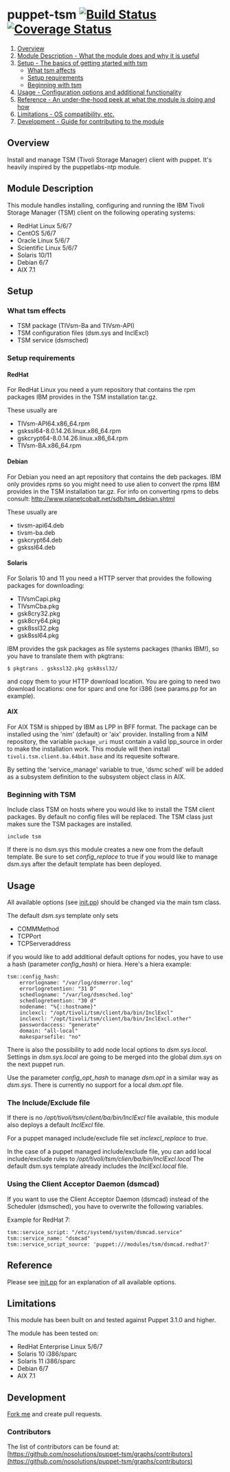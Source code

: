 # puppet-tsm [![Build Status](https://travis-ci.org/nosolutions/puppet-tsm.svg?branch=master)](https://travis-ci.org/nosolutions/puppet-tsm) [![Coverage Status](https://coveralls.io/repos/nosolutions/puppet-tsm/badge.png)](https://coveralls.io/r/nosolutions/puppet-tsm)

1. [Overview](#overview)
2. [Module Description - What the module does and why it is useful](#module-description)
3. [Setup - The basics of getting started with tsm](#setup)
    * [What tsm affects](#what-tsm-affects)
    * [Setup requirements](#setup-requirements)
    * [Beginning with tsm](#beginning-with-tsm)
4. [Usage - Configuration options and additional functionality](#usage)
5. [Reference - An under-the-hood peek at what the module is doing and how](#reference)
5. [Limitations - OS compatibility, etc.](#limitations)
6. [Development - Guide for contributing to the module](#development)

## Overview

Install and manage TSM (Tivoli Storage Manager) client with puppet. It's
heavily inspired by the puppetlabs-ntp module.

## Module Description

This module handles installing, configuring and running the IBM Tivoli
Storage Manager (TSM) client on the following operating systems:

* RedHat Linux 5/6/7
* CentOS 5/6/7
* Oracle Linux 5/6/7
* Scientific Linux 5/6/7
* Solaris 10/11
* Debian 6/7
* AIX 7.1

## Setup

### What tsm effects

* TSM package (TIVsm-Ba and TIVsm-API)
* TSM configuration files (dsm.sys and InclExcl)
* TSM service (dsmsched)

### Setup requirements

#### RedHat

For RedHat Linux you need a yum repository that contains the rpm
packages IBM provides in the TSM installation tar.gz.

These usually are

* TIVsm-API64.x86_64.rpm
* gskssl64-8.0.14.26.linux.x86_64.rpm
* gskcrypt64-8.0.14.26.linux.x86_64.rpm
* TIVsm-BA.x86_64.rpm

#### Debian

For Debian you need an apt repository that contains the deb packages.
IBM only provides rpms so you might need to use alien to convert the
rpms IBM provides in the TSM installation tar.gz.
For info on converting rpms to debs consult:
http://www.planetcobalt.net/sdb/tsm_debian.shtml

These usually are

* tivsm-api64.deb
* tivsm-ba.deb
* gskcrypt64.deb
* gskssl64.deb

#### Solaris

For Solaris 10 and 11 you need a HTTP server that provides the
following packages for downloading:

* TIVsmCapi.pkg
* TIVsmCba.pkg
* gsk8cry32.pkg
* gsk8cry64.pkg
* gsk8ssl32.pkg
* gsk8ssl64.pkg

IBM provides the gsk packages as file systems packages (thanks IBM!),
so you have to translate them with pkgtrans:

```
$ pkgtrans . gskssl32.pkg gsk8ssl32/
```

and copy them to your HTTP download location. You are going to need two
download locations: one for sparc and one for i386 (see params.pp for
an example).

#### AIX

For AIX TSM is shipped by IBM as LPP in BFF format. The package can be
installed using the 'nim' (default) or 'aix' provider.  Installing
from a NIM repository, the variable `package_uri` must contain a valid
lpp_source in order to make the installation work.  This module will
then install `tivoli.tsm.client.ba.64bit.base` and its requesite
software.

By setting the 'service_manage' variable to true, 'dsmc sched' will be
added as a subsystem definition to the subsystem object class in AIX.

### Beginning with TSM

Include class TSM on hosts where you would like to install the TSM
client packages. By default no config files will be replaced. The
TSM class just makes sure the TSM packages are installed.

```puppet
include tsm
```

If there is no dsm.sys this module creates a new one from the default
template. Be sure to set *config_replace* to true if you would like
to manage dsm.sys after the default template has been deployed.

## Usage

All available options (see [init.pp](manifests/init.pp)) should be
changed via the main tsm class.

The default *dsm.sys* template only sets

* COMMMethod
* TCPPort
* TCPServeraddress

if you would like to add additional default options for nodes, you
have to use a hash (parameter *config_hash*) or hiera. Here's a hiera
example:

    tsm::config_hash:
        errorlogname: "/var/log/dsmerror.log"
        errorlogretention: "31 D"
        schedlogname: "/var/log/dsmsched.log"
        schedlogretention: "30 d"
        nodename: "%{::hostname}"
        inclexcl: "/opt/tivoli/tsm/client/ba/bin/InclExcl"
        inclexcl: "/opt/tivoli/tsm/client/ba/bin/InclExcl.other"
        passwordaccess: "generate"
        domain: "all-local"
        makesparsefile: "no"

There is also the possibility to add node local options to
*dsm.sys.local*. Settings in *dsm.sys.local* are going to be merged
into the global *dsm.sys* on the next puppet run.

Use the parameter *config_opt_hash* to manage *dsm.opt* in a similar way
as *dsm.sys*. There is currently no support for a local *dsm.opt* file.

### The Include/Exclude file

If there is no */opt/tivoli/tsm/client/ba/bin/InclExcl* file
available, this module also deploys a default *InclExcl* file.

For a puppet managed include/exclude file set *inclexcl_replace* to
*true*.

In the case of a puppet managed include/exclude file, you can add
local include/exclude rules to
*/opt/tivoli/tsm/clien/ba/bin/InclExcl.local*
The default dsm.sys template already includes the *InclExcl.local* file.

### Using the Client Acceptor Daemon (dsmcad)

If you want to use the Client Acceptor Daemon (dsmcad) instead of the Scheduler (dsmsched),
you have to overwrite the following variables.

Example for RedHat 7:

    tsm::service_script: "/etc/systemd/system/dsmcad.service"
    tsm::service_name: "dsmcad"
    tsm::service_script_source: 'puppet:///modules/tsm/dsmcad.redhat7'

## Reference

Please see [init.pp](manifests/init.pp) for an explanation of all available options.

## Limitations

This module has been built on and tested against Puppet 3.1.0 and higher.

The module has been tested on:

* RedHat Enterprise Linux 5/6/7
* Solaris 10 i386/sparc
* Solaris 11 i386/sparc
* Debian 6/7
* AIX 7.1

## Development

[Fork me](https://github.com/nosolutions/puppet-tsm/fork) and create pull requests.

### Contributors

The list of contributors can be found at:
[https://github.com/nosolutions/puppet-tsm/graphs/contributors](https://github.com/nosolutions/puppet-tsm/graphs/contributors)
